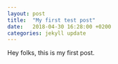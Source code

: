 ```yaml
---
layout: post
title:  "My first test post"
date:   2018-04-30 16:28:00 +0200
categories: jekyll update
---
```


Hey folks, this is my first post.
